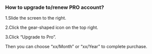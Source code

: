 ### How to upgrade to/renew PRO account?
1.Slide the screen to the right.

2.Click the gear-shaped icon on the top right.

3.Click “Upgrade to Pro”.

Then you can choose “xx/Month” or “xx/Year” to complete purchase.
